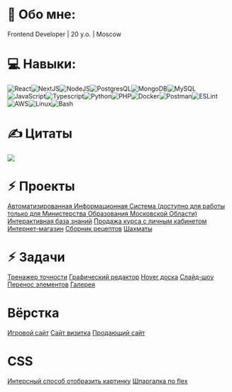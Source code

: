# 💫 Обо мне:

Frontend Developer | 20 y.o. | Moscow

# 💻 Навыки:

![React](https://img.shields.io/badge/react-%2320232a.svg?style=for-the-badge&logo=react&logoColor=%2361DAFB)![NextJS](https://img.shields.io/badge/Next-black?style=for-the-badge&logo=next.js&logoColor=white)![NodeJS](https://img.shields.io/badge/Node.js-43853D?style=for-the-badge&logo=node.js&logoColor=white)![PostgresQL](https://img.shields.io/badge/PostgreSQL-316192?style=for-the-badge&logo=postgresql&logoColor=white)![MongoDB](https://img.shields.io/badge/MongoDB-4EA94B?style=for-the-badge&logo=mongodb&logoColor=white)![MySQL](https://img.shields.io/badge/mysql-%2300000f.svg?style=for-the-badge&logo=mysql&logoColor=white)![JavaScript](https://img.shields.io/badge/html5-%23E34F26.svg?style=for-the-badge&logo=html5&logoColor=white)![Typescript](https://img.shields.io/badge/php-%23777BB4.svg?style=for-the-badge&logo=php&logoColor=white)![Python](https://img.shields.io/badge/Python-3776AB?style=for-the-badge&logo=python&logoColor=whit)![PHP](https://img.shields.io/badge/PHP-777BB4?style=for-the-badge&logo=php&logoColor=white)![Docker](https://img.shields.io/badge/docker-%230db7ed.svg?style=for-the-badge&logo=docker&logoColor=white)![Postman](https://www.vectorlogo.zone/logos/getpostman/getpostman-icon.svg)![ESLint](https://img.shields.io/badge/ESLint-4B3263?style=for-the-badge&logo=eslint&logoColor=white)![AWS](https://img.shields.io/badge/Amazon_AWS-FF9900?style=for-the-badge&logo=amazonaws&logoColor=white)![Linux](https://img.shields.io/badge/Linux-FCC624?style=for-the-badge&logo=linux&logoColor=black)![Bash](https://img.shields.io/badge/GNU%20Bash-4EAA25?style=for-the-badge&logo=GNU%20Bash&logoColor=white)

# ✍️ Цитаты

![](https://quotes-github-readme.vercel.app/api?type=horizontal&theme=dark)

# ⚡︎ Проекты

[Автоматизированная Информационная Система (доступно для работы только для Министерства Образования Московской Области)](https://idschool.idte.ru)
[Интерактивная база знаний](https://cyclegramm.idte.ru)
[Продажа курса с личным кабинетом](https://topbfl.ru)
[Интернет-магазин](https://pardelivery.ru)
[Сборник рецептов](https://ruel1912.github.io/corus)
[Шахматы](https://ruel1912.github.io/chess)

# ⚡︎ Задачи
[Тренажер точности](https://ruel1912.github.io/my-projects/Apps/aim)
[Графический редактор](https://ruel1912.github.io/my-projects/Apps/graphics)
[Hover доска](https://ruel1912.github.io/my-projects/Apps/board)
[Слайд-шоу](https://ruel1912.github.io/my-projects/Apps/slider)
[Перенос элементов](https://ruel1912.github.io/my-projects/Apps/dragNdrop)
[Галерея](https://ruel1912.github.io/my-projects/Apps/gallery)

# Вёрстка
[Игровой сайт](https://ruel1912.github.io/my-projects/Sites/csgo)
[Сайт визитка](https://ruel1912.github.io/my-projects/Sites/gamingSite)
[Продающий сайт](https://ruel1912.github.io/my-projects/Sites/telphy)

# CSS
[Интерсный способ отобразить картинку](https://ruel1912.github.io/my-projects/CSS/animation)
[Шпаргалка по flex](https://ruel1912.github.io/my-projects/CSS/flex)